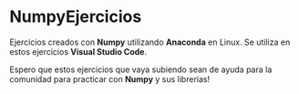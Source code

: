 # NumpyEjercicios

Ejercicios creados con **Numpy** utilizando **Anaconda** en Linux. Se utiliza en estos ejercicios **Visual Studio Code**. 

Espero que estos ejercicios que vaya subiendo sean de ayuda para la comunidad para practicar con **Numpy** y sus librerias! 
